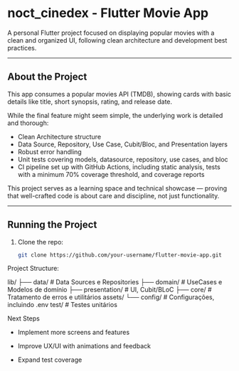 # noct_cinedex -  Flutter Movie App

A personal Flutter project focused on displaying popular movies with a clean and organized UI, following clean architecture and development best practices.

---

## About the Project

This app consumes a popular movies API (TMDB), showing cards with basic details like title, short synopsis, rating, and release date.

While the final feature might seem simple, the underlying work is detailed and thorough:

- Clean Architecture structure  
- Data Source, Repository, Use Case, Cubit/Bloc, and Presentation layers  
- Robust error handling  
- Unit tests covering models, datasource, repository, use cases, and bloc  
- CI pipeline set up with GitHub Actions, including static analysis, tests with a minimum 70% coverage threshold, and coverage reports

This project serves as a learning space and technical showcase — proving that well-crafted code is about care and discipline, not just functionality.

---

## Running the Project

1. Clone the repo:  
   ```bash
   git clone https://github.com/your-username/flutter-movie-app.git

Project Structure:

lib/
 ├── data/            # Data Sources e Repositories
 ├── domain/          # UseCases e Modelos de domínio
 ├── presentation/    # UI, Cubit/BLoC
 ├── core/            # Tratamento de erros e utilitários
assets/
 └── config/          # Configurações, incluindo .env
test/                 # Testes unitários


Next Steps
 - Implement more screens and features

 - Improve UX/UI with animations and feedback

 - Expand test coverage



